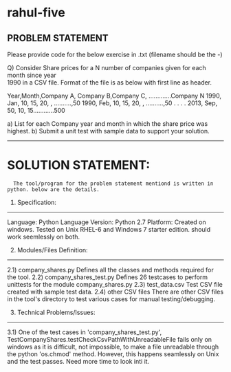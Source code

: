 rahul-five
==========

PROBLEM STATEMENT
-------------------------------------------------------------------------------------------------------------------
Please provide code for the below exercise in .txt (filename should be the <developer name>-<years of experience>)
 
Q)  Consider Share prices for a N number of companies given for each month since year     
         1990 in a CSV file.  Format of the file is as below with first line as header.
 
Year,Month,Company A, Company B,Company C, .............Company N
1990, Jan, 10, 15, 20, , ..........,50
1990, Feb, 10, 15, 20, , ..........,50
.
.
.
.
2013, Sep, 50, 10, 15............500
 

a) List for each Company year and month in which the share price was highest.
b) Submit a unit test with sample data to support your solution.   

-------------------------------------------------------------------------------------------------------------------

SOLUTION STATEMENT:
=============================
      The tool/program for the problem statement mentiond is written in python. below are the details.

1) Specification:
-----------------------------
Language: Python
Language Version: Python 2.7
Platform: Created on windows. Tested on Unix RHEL-6 and Windows 7 starter edition. should work seemlessly on both.

2) Modules/Files Definition:
-----------------------------
2.1) company_shares.py
      Defines all the classes and methods required for the tool.
2.2) company_shares_test.py
      Defines 26 testcases to perform unittests for the module company_shares.py
2.3) test_data.csv
      Test CSV file created with sample test data.
2.4) other CSV files
      There are other CSV files in the tool's directory to test various cases for manual testing/debugging.

3) Technical Problems/Issues:
-----------------------------
3.1) One of the test cases in 'company_shares_test.py', TestCompanyShares.testCheckCsvPathWithUnreadableFile
      fails only on windows as it is difficult, not impossible, to make a file unreadable through the python 
      'os.chmod' method. However, this happens seamlessly on Unix and the test passes. 
      Need more time to look inti it.
